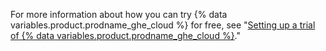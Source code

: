 For more information about how you can try {% data variables.product.prodname_ghe_cloud %} for free, see "[Setting up a trial of {% data variables.product.prodname_ghe_cloud %}](/admin/overview/setting-up-a-trial-of-github-enterprise-cloud)."

